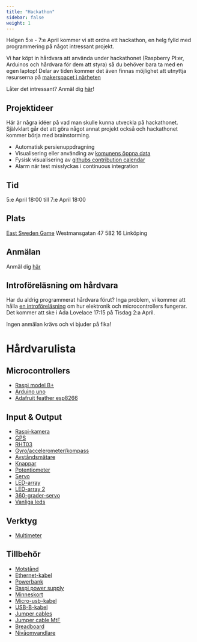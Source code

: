 ```yaml
---
title: "Hackathon"
sidebar: false
weight: 1
---
```


Helgen 5:e - 7:e April kommer vi att ordna ett hackathon, en helg fylld med
programmering på något intressant projekt.

Vi har köpt in hårdvara att använda under hackathonet (Raspberry PI:er,
Arduinos och hårdvara för dem att styra) så du behöver bara ta med en egen laptop!
Delar av tiden kommer det även finnas möjlighet att utnyttja resurserna på
[makerspacet i närheten](https://www.makerslink.se/)

Låter det intressant? Anmäl dig [här](https://goo.gl/forms/pYG2HFZCPHMydVav1)!

## Projektideer

Här är några idéer på vad man skulle kunna utveckla på hackathonet. Självklart
går det att göra något annat projekt också och hackathonet kommer börja med
brainstorming.

- Automatisk persienuppdragning
- Visualisering eller använding av [komunens öppna data](https://www.linkoping.se/open)
- Fysisk visualisering av [githubs contribution calendar](https://help.github.com/en/articles/viewing-contributions-on-your-profile#contributions-calendar)
- Alarm när test misslyckas i continuous integration


## Tid

5:e April 18:00 till 7:e April 18:00

## Plats

[East Sweden Game](http://eastswedengame.se/)
Westmansgatan 47
582 16 Linköping

## Anmälan

Anmäl dig [här](https://goo.gl/forms/pYG2HFZCPHMydVav1)


## Introföreläsning om hårdvara

Har du aldrig programmerat hårdvara förut? Inga problem, vi kommer att
hålla [en introföreläsning](https://www.facebook.com/events/305470750136697/)
om hur elektronik och microcontrollers fungerar. Det kommer att ske i Ada
Lovelace 17:15 på Tisdag 2:a April.

Ingen anmälan krävs och vi bjuder på fika!


# Hårdvarulista

## Microcontrollers
- [Raspi model B+](https://www.electrokit.com/produkt/raspberry-pi-3-1gb-model-b-2/)
- [Arduino uno](https://www.electrokit.com/produkt/arduino-uno-mega328-rev-3/)
- [Adafruit feather esp8266](https://www.electrokit.com/produkt/adafruit-feather-huzzah-esp8266-monterad/)

## Input & Output
- [Raspi-kamera](https://www.kjell.com/se/sortiment/dator-natverk/raspberry-pi/raspberry-pi-kameramodul-v2-p88053)
- [GPS](https://www.electrokit.com/produkt/gp-735-gps-mottagare-56-kanaler-ttl/)
- [RHT03](https://www.electrokit.com/produkt/temp-fuktsensor-rht03/)
- [Gyro/accelerometer/kompass](https://www.electrokit.com/produkt/9-degrees-of-freedom-lsm9ds1-breakout/)
- [Avståndsmätare](https://www.electrokit.com/produkt/avstandsmatare-ultraljud-hy-srf05-2-450cm/)
- [Knappar](https://www.electrokit.com/produkt/tryckknapp-pcb-6x6x4-8mm-100-pack/)
- [Potentiometer](https://www.electrokit.com/produkt/pot-10k-lin-pcb-9mm-staende/)
- [Servo](https://www.electrokit.com/produkt/mg90s-micro-servo/)
- [LED-array](https://www.electrokit.com/produkt/pimoroni-unicorn-hat/)
- [LED-array 2](https://www.electrokit.com/produkt/neopixel-matris-8x8-rgb-leds-71x71mm/)
- [360-grader-servo](https://www.electrokit.com/produkt/servo-msr-1-3-9-360/)
- [Vanliga leds](https://www.kjell.com/se/sortiment/el-verktyg/elektronik/optokomponenter/led-normalintensiva/luxorparts-led-sortiment-5-mm-100-pack-p90418)

## Verktyg
- [Multimeter](https://www.electrokit.com/produkt/multimeter-70c-digital-auto-range-usb-rs232-utgang/)
				
				
## Tillbehör				
- [Motstånd](https://www.kjell.com/se/sortiment/el-verktyg/elektronik/motstand/kjell-academy-sortiment-med-resistorer-600-pack-p90646)
- [Ethernet-kabel](https://www.kjell.com/se/sortiment/dator-natverk/natverk/installationsmateriel/natverkskablar/fardig-langd/luxorparts-utp-natverkskabel-cat-6-vit-1-0-m-p68079)
- [Powerbank](https://www.kjell.com/se/sortiment/hem-kontor-fritid/fritid/resetillbehor/powerbank/linocell-1x-powerbank-2600-mah-bla-p96858)
- [Raspi power supply](https://www.electrokit.com/produkt/stromforsorjning-for-raspberry-pi-mikro-usb-5-1v-2-5a-svart/)
- [Minneskort](https://www.electrokit.com/produkt/minneskort-microsdhc-16gb/)
- [Micro-usb-kabel](https://www.electrokit.com/produkt/usb-kabel-a-hane-micro-b-5p-hane-1-8m/)
- [USB-B-kabel](https://www.kjell.com/se/sortiment/dator-natverk/kablar-adaptrar/usb/usb-kablar/usb-b-kabel-gra-0-5-m-p68150)
- [Jumper cables](https://www.electrokit.com/produkt/labbsladdar-100mm-hane-hane-30-pack/)
- [Jumper cable MtF](https://www.electrokit.com/produkt/labbsladd-20-pin-15cm-hona-hane/)
- [Breadboard](https://www.electrokit.com/produkt/kopplingsdack-840-anslutningar/)
- [Nivåomvandlare](https://www.electrokit.com/produkt/nivaomvandlare-4-kanaler-bidirektionell-i2c/)
